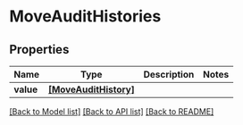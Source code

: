 # MoveAuditHistories


## Properties
Name | Type | Description | Notes
------------ | ------------- | ------------- | -------------
**value** | [**[MoveAuditHistory]**](MoveAuditHistory.md) |  | 

[[Back to Model list]](../README.md#documentation-for-models) [[Back to API list]](../README.md#documentation-for-api-endpoints) [[Back to README]](../README.md)


